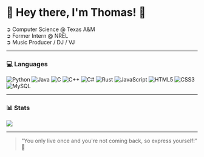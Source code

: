 # 🌌 Hey there, I'm Thomas! 🚀
➲ Computer Science @ Texas A&M<br>
➲ Former Intern @ NREL<br>
➲ Music Producer / DJ / VJ<br>

---

### 💻 Languages

![Python](https://img.shields.io/badge/python-3670A0?style=for-the-badge&logo=python&logoColor=ffdd54) 
![Java](https://img.shields.io/badge/java-%23ED8B00.svg?style=for-the-badge&logo=openjdk&logoColor=white) 
![C](https://img.shields.io/badge/c-%2300599C.svg?style=for-the-badge&logo=c&logoColor=white) 
![C++](https://img.shields.io/badge/c++-%2300599C.svg?style=for-the-badge&logo=c%2B%2B&logoColor=white) 
![C#](https://img.shields.io/badge/c%23-%23239120.svg?style=for-the-badge&logo=csharp&logoColor=white) 
![Rust](https://img.shields.io/badge/rust-%23FFFFFF.svg?style=for-the-badge&logo=rust&logoColor=black) 
![JavaScript](https://img.shields.io/badge/javascript-%23323330.svg?style=for-the-badge&logo=javascript&logoColor=%23F7DF1E) 
![HTML5](https://img.shields.io/badge/html5-%23E34F26.svg?style=for-the-badge&logo=html5&logoColor=white) 
![CSS3](https://img.shields.io/badge/css3-%231572B6.svg?style=for-the-badge&logo=css3&logoColor=white) 
![MySQL](https://img.shields.io/badge/mysql-%2300f.svg?style=for-the-badge&logo=mysql&logoColor=white)

---

### 📊 Stats

![](https://github-readme-stats.vercel.app/api?username=tmasha&show_icons=true&theme=tokyonight&hide_border=false&count_private=true&include_all_commits=true)<br>

---

> "You only live once and you're not coming back, so express yourself!" 🌠
